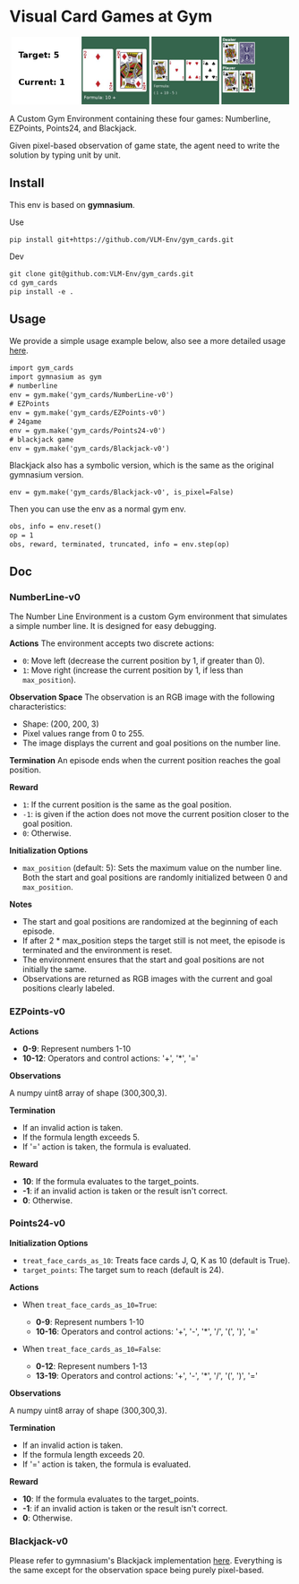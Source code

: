 # Visual Card Games at Gym

<p align="center">
  <img src="../imgs/nl.png" alt="nl" width="24%"/>
  <img src="../imgs/ezp.png" alt="ezp" width="24%"/>
  <img src="../imgs/p24.png" alt="p24" width="24%"/>
  <img src="../imgs/bj.png" alt="bj" width="24%"/>
</p>


A Custom Gym Environment containing these four games: Numberline, EZPoints, Points24, and Blackjack.

Given pixel-based observation of game state, the agent need to write the solution by typing unit by unit.

## Install

This env is based on **gymnasium**.

Use

```
pip install git+https://github.com/VLM-Env/gym_cards.git
```

Dev

```
git clone git@github.com:VLM-Env/gym_cards.git
cd gym_cards
pip install -e .
```

## Usage

We provide a simple usage example below, also see a more detailed usage [here](./play_gymcards.ipynb).
```
import gym_cards
import gymnasium as gym
# numberline
env = gym.make('gym_cards/NumberLine-v0')
# EZPoints
env = gym.make('gym_cards/EZPoints-v0')
# 24game
env = gym.make('gym_cards/Points24-v0')
# blackjack game
env = gym.make('gym_cards/Blackjack-v0')
```

Blackjack also has a symbolic version, which is the same as the original gymnasium version.
```
env = gym.make('gym_cards/Blackjack-v0', is_pixel=False)
```

Then you can use the env as a normal gym env.

```
obs, info = env.reset()
op = 1
obs, reward, terminated, truncated, info = env.step(op)
```

## Doc

### NumberLine-v0

The Number Line Environment is a custom Gym environment that simulates a simple number line. It is designed for easy debugging.

**Actions**
The environment accepts two discrete actions:
- `0`: Move left (decrease the current position by 1, if greater than 0).
- `1`: Move right (increase the current position by 1, if less than `max_position`).

**Observation Space**
The observation is an RGB image with the following characteristics:
- Shape: (200, 200, 3)
- Pixel values range from 0 to 255.
- The image displays the current and goal positions on the number line.

**Termination**
An episode ends when the current position reaches the goal position.

**Reward**
- `1`: If the current position is the same as the goal position.
- `-1`: is given if the action does not move the current position closer to the goal position.
- `0`: Otherwise.

**Initialization Options**
- `max_position` (default: 5): Sets the maximum value on the number line. Both the start and goal positions are randomly initialized between 0 and `max_position`.

**Notes**
- The start and goal positions are randomized at the beginning of each episode.
- If after 2 * max_position steps the target still is not meet, the episode is terminated and the environment is reset.
- The environment ensures that the start and goal positions are not initially the same.
- Observations are returned as RGB images with the current and goal positions clearly labeled.

### EZPoints-v0


**Actions**

- **0-9**: Represent numbers 1-10
- **10-12**: Operators and control actions: '+', '\*', '='

**Observations**

A numpy uint8 array of shape (300,300,3).

**Termination**

- If an invalid action is taken.
- If the formula length exceeds 5.
- If '=' action is taken, the formula is evaluated.

**Reward**

- **10**: If the formula evaluates to the target_points.
- **-1**: if an invalid action is taken or the result isn't correct.
- **0**: Otherwise.


### Points24-v0


**Initialization Options**

- `treat_face_cards_as_10`: Treats face cards J, Q, K as 10 (default is True).
- `target_points`: The target sum to reach (default is 24).

**Actions**

- When `treat_face_cards_as_10=True`:

  - **0-9**: Represent numbers 1-10
  - **10-16**: Operators and control actions: '+', '-', '\*', '/', '(', ')', '='

- When `treat_face_cards_as_10=False`:
  - **0-12**: Represent numbers 1-13
  - **13-19**: Operators and control actions: '+', '-', '\*', '/', '(', ')', '='

**Observations**

A numpy uint8 array of shape (300,300,3).

**Termination**

- If an invalid action is taken.
- If the formula length exceeds 20.
- If '=' action is taken, the formula is evaluated.

**Reward**

- **10**: If the formula evaluates to the target_points.
- **-1**: if an invalid action is taken or the result isn't correct.
- **0**: Otherwise.

### Blackjack-v0

Please refer to gymnasium's Blackjack implementation [here](https://gymnasium.farama.org/environments/toy_text/blackjack/). Everything is the same except for the observation space being purely pixel-based.

